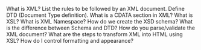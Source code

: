 What is XML?
List the rules to be followed by an XML document.
Define DTD (Document Type definition).
What is a CDATA section in XML?
What is XSL?
What is XML Namespace?
How do we create the XSD schema?
What is the difference between Schema and DTD?
How do you parse/validate the XML document?
What are the steps to transform XML into HTML using XSL?
How do I control formatting and appearance?